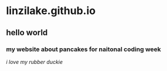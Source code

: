 # linzilake.github.io
## hello world
### my website about pancakes for naitonal coding week 


*i love my rubber duckie*
